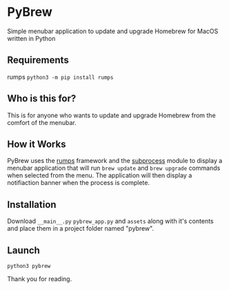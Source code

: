 # PyBrew
Simple menubar application to update and upgrade Homebrew for MacOS written in Python

## Requirements
rumps
`python3 -m pip install rumps`

## Who is this for?
This is for anyone who wants to update and upgrade Homebrew from the comfort of the menubar.

## How it Works
PyBrew uses the [rumps](https://github.com/jaredks/rumps) framework and the [subprocess](https://docs.python.org/3/library/subprocess.html) module to display a menubar application that will run `brew update` and `brew upgrade` commands when selected from the menu. The application will then display a notifiaction banner when the process is complete.

## Installation
Download `__main__.py` `pybrew_app.py` and `assets` along with it's contents and place them in a project folder named "pybrew".

## Launch
`python3 pybrew`

Thank you for reading.
